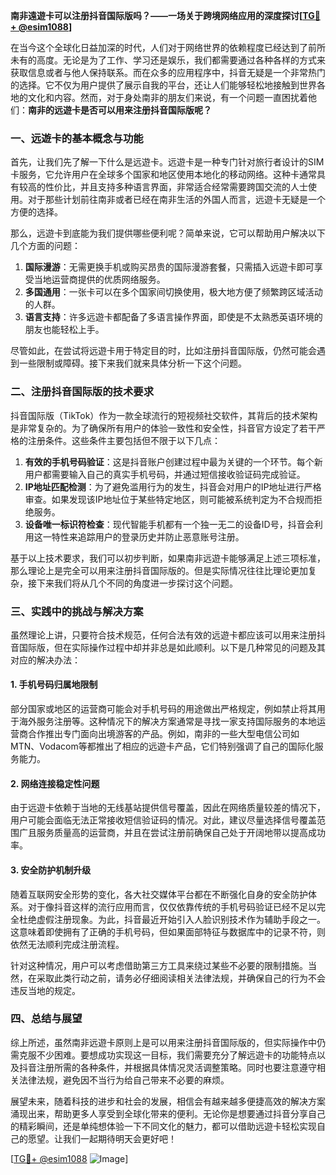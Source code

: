 **南非遠遊卡可以注册抖音国际版吗？——一场关于跨境网络应用的深度探讨[[TG💪+ @esim1088](https://t.me/s/esim1088)]**

在当今这个全球化日益加深的时代，人们对于网络世界的依赖程度已经达到了前所未有的高度。无论是为了工作、学习还是娱乐，我们都需要通过各种各样的方式来获取信息或者与他人保持联系。而在众多的应用程序中，抖音无疑是一个非常热门的选择。它不仅为用户提供了展示自我的平台，还让人们能够轻松地接触到世界各地的文化和内容。然而，对于身处南非的朋友们来说，有一个问题一直困扰着他们：**南非的远遊卡是否可以用来注册抖音国际版呢？**

### 一、远遊卡的基本概念与功能

首先，让我们先了解一下什么是远遊卡。远遊卡是一种专门针对旅行者设计的SIM卡服务，它允许用户在全球多个国家和地区使用本地化的移动网络。这种卡通常具有较高的性价比，并且支持多种语言界面，非常适合经常需要跨国交流的人士使用。对于那些计划前往南非或者已经在南非生活的外国人而言，远遊卡无疑是一个方便的选择。

那么，远遊卡到底能为我们提供哪些便利呢？简单来说，它可以帮助用户解决以下几个方面的问题：

1. **国际漫游**：无需更换手机或购买昂贵的国际漫游套餐，只需插入远遊卡即可享受当地运营商提供的优质网络服务。
2. **多国通用**：一张卡可以在多个国家间切换使用，极大地方便了频繁跨区域活动的人群。
3. **语言支持**：许多远遊卡都配备了多语言操作界面，即使是不太熟悉英语环境的朋友也能轻松上手。

尽管如此，在尝试将远遊卡用于特定目的时，比如注册抖音国际版，仍然可能会遇到一些限制或障碍。接下来我们就来具体分析一下这个问题。

### 二、注册抖音国际版的技术要求

抖音国际版（TikTok）作为一款全球流行的短视频社交软件，其背后的技术架构是非常复杂的。为了确保所有用户的体验一致性和安全性，抖音官方设定了若干严格的注册条件。这些条件主要包括但不限于以下几点：

1. **有效的手机号码验证**：这是抖音账户创建过程中最为关键的一个环节。每个新用户都需要输入自己的真实手机号码，并通过短信接收验证码完成验证。
2. **IP地址匹配检测**：为了避免滥用行为的发生，抖音会对用户的IP地址进行严格审查。如果发现该IP地址位于某些特定地区，则可能被系统判定为不合规而拒绝服务。
3. **设备唯一标识符检查**：现代智能手机都有一个独一无二的设备ID号，抖音会利用这一特性来追踪用户的登录历史并防止恶意账号注册。

基于以上技术要求，我们可以初步判断，如果南非远遊卡能够满足上述三项标准，那么理论上是完全可以用来注册抖音国际版的。但是实际情况往往比理论更加复杂，接下来我们将从几个不同的角度进一步探讨这个问题。

### 三、实践中的挑战与解决方案

虽然理论上讲，只要符合技术规范，任何合法有效的远遊卡都应该可以用来注册抖音国际版，但在实际操作过程中却并非总是如此顺利。以下是几种常见的问题及其对应的解决办法：

#### 1. 手机号码归属地限制

部分国家或地区的运营商可能会对手机号码的用途做出严格规定，例如禁止将其用于海外服务注册等。这种情况下的解决方案通常是寻找一家支持国际服务的本地运营商合作推出专门面向出境游客的产品。例如，南非的一些大型电信公司如MTN、Vodacom等都推出了相应的远遊卡产品，它们特别强调了自己的国际化服务能力。

#### 2. 网络连接稳定性问题

由于远遊卡依赖于当地的无线基站提供信号覆盖，因此在网络质量较差的情况下，用户可能会面临无法正常接收短信验证码的情况。对此，建议尽量选择信号覆盖范围广且服务质量高的运营商，并且在尝试注册前确保自己处于开阔地带以提高成功率。

#### 3. 安全防护机制升级

随着互联网安全形势的变化，各大社交媒体平台都在不断强化自身的安全防护体系。对于像抖音这样的流行应用而言，仅仅依靠传统的手机号码验证已经不足以完全杜绝虚假注册现象。为此，抖音最近开始引入人脸识别技术作为辅助手段之一。这意味着即使拥有了正确的手机号码，但如果面部特征与数据库中的记录不符，则依然无法顺利完成注册流程。

针对这种情况，用户可以考虑借助第三方工具来绕过某些不必要的限制措施。当然，在采取此类行动之前，请务必仔细阅读相关法律法规，并确保自己的行为不会违反当地的规定。

### 四、总结与展望

综上所述，虽然南非远遊卡原则上是可以用来注册抖音国际版的，但实际操作中仍需克服不少困难。要想成功实现这一目标，我们需要充分了解远遊卡的功能特点以及抖音注册所需的各种条件，并根据具体情况灵活调整策略。同时也要注意遵守相关法律法规，避免因不当行为给自己带来不必要的麻烦。

展望未来，随着科技的进步和社会的发展，相信会有越来越多便捷高效的解决方案涌现出来，帮助更多人享受到全球化带来的便利。无论你是想要通过抖音分享自己的精彩瞬间，还是单纯想体验一下不同文化的魅力，都可以借助远遊卡轻松实现自己的愿望。让我们一起期待明天会更好吧！

[[TG💪+ @esim1088](https://t.me/s/esim1088) ![Image](https://i.postimg.cc/4NQfJmqS/Snipaste-2025-05-13-00-14-12.png)]